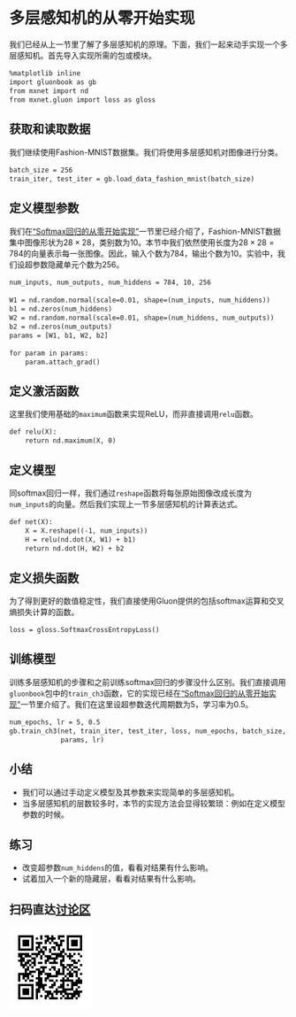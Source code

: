 # 多层感知机的从零开始实现

我们已经从上一节里了解了多层感知机的原理。下面，我们一起来动手实现一个多层感知机。首先导入实现所需的包或模块。

```{.python .input  n=9}
%matplotlib inline
import gluonbook as gb
from mxnet import nd
from mxnet.gluon import loss as gloss
```

## 获取和读取数据

我们继续使用Fashion-MNIST数据集。我们将使用多层感知机对图像进行分类。

```{.python .input  n=2}
batch_size = 256
train_iter, test_iter = gb.load_data_fashion_mnist(batch_size)
```

## 定义模型参数

我们在[“Softmax回归的从零开始实现”](softmax-regression-scratch.md)一节里已经介绍了，Fashion-MNIST数据集中图像形状为$28 \times 28$，类别数为10。本节中我们依然使用长度为$28 \times 28 = 784$的向量表示每一张图像。因此，输入个数为784，输出个数为10。实验中，我们设超参数隐藏单元个数为256。

```{.python .input  n=3}
num_inputs, num_outputs, num_hiddens = 784, 10, 256

W1 = nd.random.normal(scale=0.01, shape=(num_inputs, num_hiddens))
b1 = nd.zeros(num_hiddens)
W2 = nd.random.normal(scale=0.01, shape=(num_hiddens, num_outputs))
b2 = nd.zeros(num_outputs)
params = [W1, b1, W2, b2]

for param in params:
    param.attach_grad()
```

## 定义激活函数

这里我们使用基础的`maximum`函数来实现ReLU，而非直接调用`relu`函数。

```{.python .input  n=4}
def relu(X):
    return nd.maximum(X, 0)
```

## 定义模型

同softmax回归一样，我们通过`reshape`函数将每张原始图像改成长度为`num_inputs`的向量。然后我们实现上一节多层感知机的计算表达式。

```{.python .input  n=5}
def net(X):
    X = X.reshape((-1, num_inputs))
    H = relu(nd.dot(X, W1) + b1)
    return nd.dot(H, W2) + b2
```

## 定义损失函数

为了得到更好的数值稳定性，我们直接使用Gluon提供的包括softmax运算和交叉熵损失计算的函数。

```{.python .input  n=6}
loss = gloss.SoftmaxCrossEntropyLoss()
```

## 训练模型

训练多层感知机的步骤和之前训练softmax回归的步骤没什么区别。我们直接调用`gluonbook`包中的`train_ch3`函数，它的实现已经在[“Softmax回归的从零开始实现”](softmax-regression-scratch.md)一节里介绍了。我们在这里设超参数迭代周期数为5，学习率为0.5。

```{.python .input  n=7}
num_epochs, lr = 5, 0.5
gb.train_ch3(net, train_iter, test_iter, loss, num_epochs, batch_size,
             params, lr)
```

## 小结

* 我们可以通过手动定义模型及其参数来实现简单的多层感知机。
* 当多层感知机的层数较多时，本节的实现方法会显得较繁琐：例如在定义模型参数的时候。

## 练习

* 改变超参数`num_hiddens`的值，看看对结果有什么影响。
* 试着加入一个新的隐藏层，看看对结果有什么影响。

## 扫码直达[讨论区](https://discuss.gluon.ai/t/topic/739)

![](../img/qr_mlp-scratch.svg)
